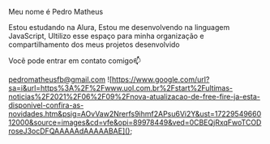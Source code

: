  Meu nome é Pedro Matheus

 Estou estudando na Alura,
 Estou me desenvolvendo na linguagem JavaScript,
 Ultilizo esse espaço para minha organização e compartilhamento dos meus projetos desenvolvido


Vocẽ pode entrar em contato comigo📫

pedromatheusfb@gmail.com
![https://www.google.com/url?sa=i&url=https%3A%2F%2Fwww.uol.com.br%2Fstart%2Fultimas-noticias%2F2021%2F06%2F09%2Fnova-atualizacao-de-free-fire-ja-esta-disponivel-confira-as-novidades.htm&psig=AOvVaw2Nrerfs9ihmf2APsu6Vi2Y&ust=1722954966012000&source=images&cd=vfe&opi=89978449&ved=0CBEQjRxqFwoTCODroseJ3ocDFQAAAAAdAAAAABAE]();

